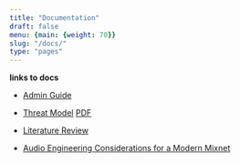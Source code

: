 ```yaml
---
title: "Documentation"
draft: false
menu: {main: {weight: 70}}
slug: "/docs/"
type: "pages"
---
```



**links to docs**

* <A HREF="/pages/admin_guide">Admin Guide</A>

* <A HREF="/pages/threat_model">Threat Model</A> <A HREF="/research/Threat_Model_Doc.pdf">PDF</A>

* <A HREF="/research/Literature_overview__website_version.pdf">Literature Review</A>

* <A HREF="/research/Audio_Engineering_Considerations_for_a_Modern_Mixnet.pdf">Audio Engineering Considerations for a Modern Mixnet</A>
